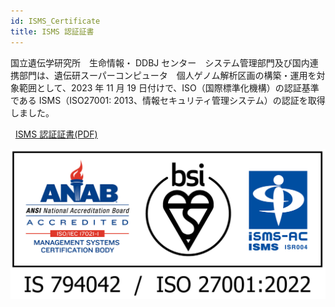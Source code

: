 ```yaml
---
id: ISMS_Certificate
title: ISMS 認証証書
---
```



国立遺伝学研究所　生命情報・ DDBJ センター　システム管理部門及び国内連携部門は、遺伝研スーパーコンピュータ　個人ゲノム解析区画の構築・運用を対象範囲として、2023 年 11 月 19 日付けで、ISO（国際標準化機構）の認証基準である ISMS（ISO27001: 2013、情報セキュリティ管理システム）の認証を取得しました。

<p>
&nbsp;&nbsp;<a class="box-link" href="/pdf/ISMS_2022.pdf" target="_blank">ISMS 認証証書(PDF)</a>
</p>

![ISNS_ANAB_ISMS-AC_color_IS794042_w400.png](ISMS_ANAB_ISMS-AC_color_IS794042_w400.png)






